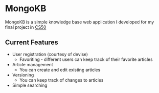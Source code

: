 # MongoKB

MongoKB is a simple knowledge base web application I developed for my final project in [CS50](https://cs50.harvard.edu/)

## Current Features

* User registration (courtesy of devise)
  * Favoriting - different users can keep track of their favorite articles
* Article management
  * You can create and edit existing articles
* Versioning
  * You can keep track of changes to articles
* Simple searching